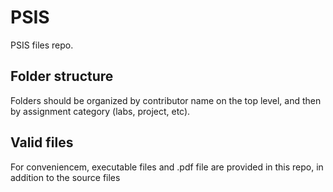 # PSIS

PSIS files repo.

## Folder structure

Folders should be organized by contributor name on the top level, and then by assignment category (labs, project, etc).

## Valid files

For conveniencem, executable files and .pdf file are provided in this repo, in addition to the source files
